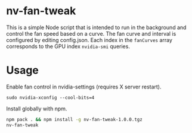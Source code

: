 # nv-fan-tweak

This is a simple Node script that is intended to run in the background and control the fan speed based on a curve. The fan curve and interval is configured by editing config.json. Each index in the `fanCurves` array corresponds to the GPU index `nvidia-smi` queries.

# Usage

Enable fan control in nvidia-settings (requires X server restart).

```
sudo nvidia-xconfig --cool-bits=4
```

Install globally with npm.

```sh
npm pack . && npm install -g nv-fan-tweak-1.0.0.tgz
nv-fan-tweak
```
